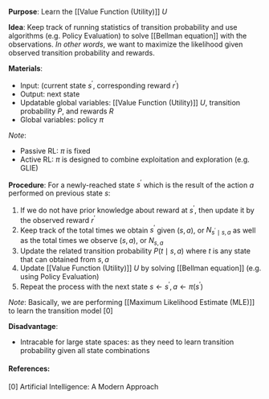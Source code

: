 **Purpose**: Learn the [[Value Function (Utility)]] $U$

**Idea**: Keep track of running statistics of transition probability and use algorithms (e.g. Policy Evaluation) to solve [[Bellman equation]] with the observations.
*In other words*, we want to maximize the likelihood given observed transition probability and rewards.

**Materials**:
- Input: (current state $s^{\prime}$, corresponding reward $r^{\prime}$)
- Output: next state
- Updatable global variables: [[Value Function (Utility)]] $U$, transition probability $P$, and rewards $R$
- Global variables: policy $\pi$

*Note*:
- Passive RL: $\pi$ is fixed
- Active RL: $\pi$ is designed to combine exploitation and exploration (e.g. GLIE)

**Procedure**:
For a newly-reached state $s^{\prime}$ which is the result of the action $a$ performed on previous state $s$:
1. If we do not have prior knowledge about reward at $s^{\prime}$, then update it by the observed reward $r^{\prime}$
2. Keep track of the total times we obtain $s^{\prime}$ given $(s, a)$, or $N_{s^{\prime} \mid s,a}$ as well as the total times we observe $(s, a)$, or $N_{s,a}$
3. Update the related transition probability $P(t \mid s, a)$ where $t$ is any state that can obtained from $s, a$
4. Update [[Value Function (Utility)]] $U$ by solving [[Bellman equation]] (e.g. using Policy Evaluation)
5. Repeat the process with the next state $s \leftarrow s^{\prime}, a \leftarrow \pi(s^{\prime})$

*Note*: Basically, we are performing [[Maximum Likelihood Estimate (MLE)]] to learn the transition model [0]

**Disadvantage**:
- Intracable for large state spaces: as they need to learn transition probability given all state combinations


#### References:
[0] Artificial Intelligence: A Modern Approach